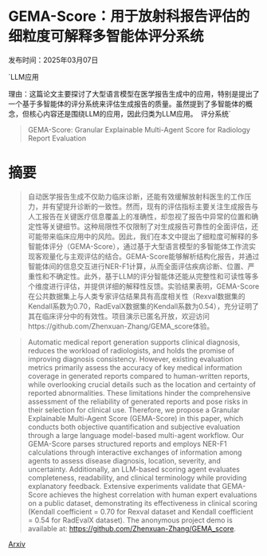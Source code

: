 # GEMA-Score：用于放射科报告评估的细粒度可解释多智能体评分系统

发布时间：2025年03月07日

`LLM应用

理由：这篇论文主要探讨了大型语言模型在医学报告生成中的应用，特别是提出了一个基于多智能体的评分系统来评估生成报告的质量。虽然提到了多智能体的概念，但核心内容还是围绕LLM的应用，因此归类为LLM应用。` `评分系统`

> GEMA-Score: Granular Explainable Multi-Agent Score for Radiology Report Evaluation

# 摘要

> 自动医学报告生成不仅助力临床诊断，还能有效缓解放射科医生的工作压力，并有望提升诊断的一致性。然而，现有的评估指标主要关注生成报告与人工报告在关键医疗信息覆盖上的准确性，却忽视了报告中异常的位置和确定性等关键细节。这种局限性不仅限制了对生成报告可靠性的全面评估，还可能带来临床应用中的风险。因此，我们在本文中提出了细粒度可解释的多智能体评分（GEMA-Score），通过基于大型语言模型的多智能体工作流实现客观量化与主观评估的结合。GEMA-Score能够解析结构化报告，并通过智能体间的信息交互进行NER-F1计算，从而全面评估疾病诊断、位置、严重性和不确定性。此外，基于LLM的评分智能体还能从完整性和可读性等多个维度进行评估，并提供详细的解释性反馈。实验结果表明，GEMA-Score在公共数据集上与人类专家评估结果具有高度相关性（Rexval数据集的Kendall系数为0.70，RadEvalX数据集的Kendall系数为0.54），充分证明了其在临床评分中的有效性。项目演示已匿名开放，欢迎访问https://github.com/Zhenxuan-Zhang/GEMA_score体验。


> Automatic medical report generation supports clinical diagnosis, reduces the workload of radiologists, and holds the promise of improving diagnosis consistency. However, existing evaluation metrics primarily assess the accuracy of key medical information coverage in generated reports compared to human-written reports, while overlooking crucial details such as the location and certainty of reported abnormalities. These limitations hinder the comprehensive assessment of the reliability of generated reports and pose risks in their selection for clinical use. Therefore, we propose a Granular Explainable Multi-Agent Score (GEMA-Score) in this paper, which conducts both objective quantification and subjective evaluation through a large language model-based multi-agent workflow. Our GEMA-Score parses structured reports and employs NER-F1 calculations through interactive exchanges of information among agents to assess disease diagnosis, location, severity, and uncertainty. Additionally, an LLM-based scoring agent evaluates completeness, readability, and clinical terminology while providing explanatory feedback. Extensive experiments validate that GEMA-Score achieves the highest correlation with human expert evaluations on a public dataset, demonstrating its effectiveness in clinical scoring (Kendall coefficient = 0.70 for Rexval dataset and Kendall coefficient = 0.54 for RadEvalX dataset). The anonymous project demo is available at: https://github.com/Zhenxuan-Zhang/GEMA_score.

[Arxiv](https://arxiv.org/abs/2503.05347)